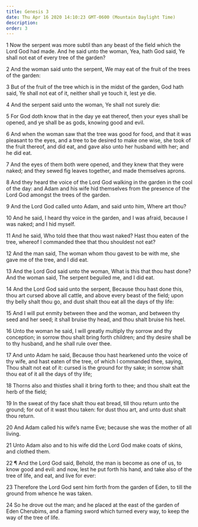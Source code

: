 ```yaml
---
title: Genesis 3
date: Thu Apr 16 2020 14:10:23 GMT-0600 (Mountain Daylight Time)
description: 
order: 3
---
```


<p>
  1 Now the serpent was more subtil than any beast of the field which the Lord
  God had made. And he said unto the woman, Yea, hath God said, Ye shall not eat
  of every tree of the garden?
</p>
<p>
  2 And the woman said unto the serpent, We may eat of the fruit of the trees of
  the garden:
</p>
<p>
  3 But of the fruit of the tree which is in the midst of the garden, God hath
  said, Ye shall not eat of it, neither shall ye touch it, lest ye die.
</p>
<p>4 And the serpent said unto the woman, Ye shall not surely die:</p>
<p>
  5 For God doth know that in the day ye eat thereof, then your eyes shall be
  opened, and ye shall be as gods, knowing good and evil.
</p>
<p>
  6 And when the woman saw that the tree was good for food, and that it was
  pleasant to the eyes, and a tree to be desired to make one wise, she took of
  the fruit thereof, and did eat, and gave also unto her husband with her; and
  he did eat.
</p>
<p>
  7 And the eyes of them both were opened, and they knew that they were naked;
  and they sewed fig leaves together, and made themselves aprons.
</p>
<p>
  8 And they heard the voice of the Lord God walking in the garden in the cool
  of the day: and Adam and his wife hid themselves from the presence of the Lord
  God amongst the trees of the garden.
</p>
<p>9 And the Lord God called unto Adam, and said unto him, Where art thou?</p>
<p>
  10 And he said, I heard thy voice in the garden, and I was afraid, because I
  was naked; and I hid myself.
</p>
<p>
  11 And he said, Who told thee that thou wast naked? Hast thou eaten of the
  tree, whereof I commanded thee that thou shouldest not eat?
</p>
<p>
  12 And the man said, The woman whom thou gavest to be with me, she gave me of
  the tree, and I did eat.
</p>
<p>
  13 And the Lord God said unto the woman, What is this that thou hast done? And
  the woman said, The serpent beguiled me, and I did eat.
</p>
<p>
  14 And the Lord God said unto the serpent, Because thou hast done this, thou
  art cursed above all cattle, and above every beast of the field; upon thy
  belly shalt thou go, and dust shalt thou eat all the days of thy life:
</p>
<p>
  15 And I will put enmity between thee and the woman, and between thy seed and
  her seed; it shall bruise thy head, and thou shalt bruise his heel.
</p>
<p>
  16 Unto the woman he said, I will greatly multiply thy sorrow and thy
  conception; in sorrow thou shalt bring forth children; and thy desire shall be
  to thy husband, and he shall rule over thee.
</p>
<p>
  17 And unto Adam he said, Because thou hast hearkened unto the voice of thy
  wife, and hast eaten of the tree, of which I commanded thee, saying, Thou
  shalt not eat of it: cursed is the ground for thy sake; in sorrow shalt thou
  eat of it all the days of thy life;
</p>
<p>
  18 Thorns also and thistles shall it bring forth to thee; and thou shalt eat
  the herb of the field;
</p>
<p>
  19 In the sweat of thy face shalt thou eat bread, till thou return unto the
  ground; for out of it wast thou taken: for dust thou art, and unto dust shalt
  thou return.
</p>
<p>
  20 And Adam called his wife&#x2019;s name Eve; because she was the mother of
  all living.
</p>
<p>
  21 Unto Adam also and to his wife did the Lord God make coats of skins, and
  clothed them.
</p>
<p>
  22 &#xB6; And the Lord God said, Behold, the man is become as one of us, to
  know good and evil: and now, lest he put forth his hand, and take also of the
  tree of life, and eat, and live for ever:
</p>
<p>
  23 Therefore the Lord God sent him forth from the garden of Eden, to till the
  ground from whence he was taken.
</p>
<p>
  24 So he drove out the man; and he placed at the east of the garden of Eden
  Cherubims, and a flaming sword which turned every way, to keep the way of the
  tree of life.
</p>
